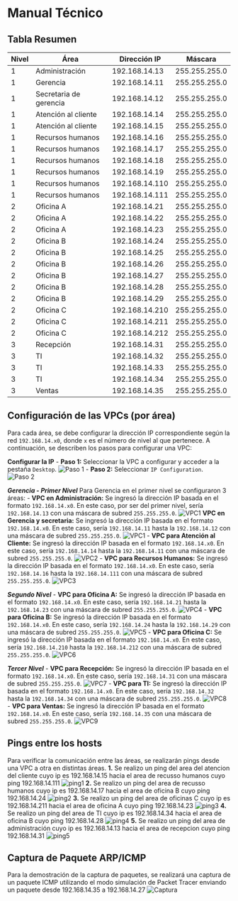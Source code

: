 # Manual Técnico

## Tabla Resumen
| Nivel |           Área         |  Dirección IP     | Máscara       
|-------|------------------------|-------------------|---------------
| 1     | Administración         | 192.168.14.13     | 255.255.255.0 |
| 1     | Gerencia               | 192.168.14.11     | 255.255.255.0 |
| 1     | Secretaria de gerencia | 192.168.14.12     | 255.255.255.0 |
| 1     | Atención al cliente    | 192.168.14.14     | 255.255.255.0 |
| 1     | Atención al cliente    | 192.168.14.15     | 255.255.255.0 |
| 1     | Recursos humanos       | 192.168.14.16     | 255.255.255.0 |
| 1     | Recursos humanos       | 192.168.14.17     | 255.255.255.0 |
| 1     | Recursos humanos       | 192.168.14.18     | 255.255.255.0 |
| 1     | Recursos humanos       | 192.168.14.19     | 255.255.255.0 |
| 1     | Recursos humanos       | 192.168.14.110    | 255.255.255.0 |
| 1     | Recursos humanos       | 192.168.14.111    | 255.255.255.0 |
| 2     | Oficina A              | 192.168.14.21     | 255.255.255.0 |
| 2     | Oficina A              | 192.168.14.22     | 255.255.255.0 |
| 2     | Oficina A              | 192.168.14.23     | 255.255.255.0 |
| 2     | Oficina B              | 192.168.14.24     | 255.255.255.0 |
| 2     | Oficina B              | 192.168.14.25     | 255.255.255.0 |
| 2     | Oficina B              | 192.168.14.26     | 255.255.255.0 |
| 2     | Oficina B              | 192.168.14.27     | 255.255.255.0 |
| 2     | Oficina B              | 192.168.14.28     | 255.255.255.0 |
| 2     | Oficina B              | 192.168.14.29     | 255.255.255.0 |
| 2     | Oficina C              | 192.168.14.210    | 255.255.255.0 |
| 2     | Oficina C              | 192.168.14.211    | 255.255.255.0 |
| 2     | Oficina C              | 192.168.14.212    | 255.255.255.0 |
| 3     | Recepción              | 192.168.14.31     | 255.255.255.0 |
| 3     | TI                     | 192.168.14.32     | 255.255.255.0 |
| 3     | TI                     | 192.168.14.33     | 255.255.255.0 |
| 3     | TI                     | 192.168.14.34     | 255.255.255.0 |
| 3     | Ventas                 | 192.168.14.35     | 255.255.255.0 |

## Configuración de las VPCs (por área)
Para cada área, se debe configurar la dirección IP correspondiente según la red `192.168.14.x0`, donde `x` es el número de nivel al que pertenece. A continuación, se describen los pasos para configurar una VPC:

**Configurar la IP**
    - **Paso 1:** Seleccionar la VPC a configurar y acceder a la pestaña `Desktop`.
      ![Paso 1](imagenes/Paso1.png)
    - **Paso 2:** Seleccionar `IP Configuration`.
      ![Paso 2](imagenes/Paso2.png)
    
   ***Gerencia - Primer Nivel***
    Para Gerencia en el primer nivel se configuraron 3 áreas:
    - **VPC en Administración:**
     Se ingresó la dirección IP basada en el formato `192.168.14.x0`. En este caso, por ser del primer nivel, sería `192.168.14.13` con una máscara de subred `255.255.255.0`.
    ![VPC1](imagenes/VPC2.png)
     **VPC en Gerencia y secretaria:**
    Se ingresó la dirección IP basada en el formato `192.168.14.x0`. En este caso, sería `192.168.14.11` hasta la `192.168.14.12` con una máscara de subred `255.255.255.0`.
    ![VPC1](imagenes/VPC1.png)
    - **VPC para Atención al Cliente:**
    Se ingresó la dirección IP basada en el formato `192.168.14.x0`. En este caso, sería `192.168.14.14` hasta la `192.168.14.11` con una máscara de subred `255.255.255.0`.
    ![VPC2](imagenes/VPC3.png)
    - **VPC para Recursos Humanos:**
      Se ingresó la dirección IP basada en el formato `192.168.14.x0`. En este caso, sería `192.168.14.16` hasta la `192.168.14.111` con una máscara de subred `255.255.255.0`.
    ![VPC3](imagenes/VPC4.png)

***Segundo Nivel***
    - **VPC para Oficina A:**
    Se ingresó la dirección IP basada en el formato `192.168.14.x0`. En este caso, sería `192.168.14.21` hasta la `192.168.14.23` con una máscara de subred `255.255.255.0`.
        ![VPC4](imagenes/VPC5.png)
    - **VPC para Oficina B:**
    Se ingresó la dirección IP basada en el formato `192.168.14.x0`. En este caso, sería `192.168.14.24` hasta la `192.168.14.29` con una máscara de subred `255.255.255.0`.
        ![VPC5](imagenes/VPC6.png)
    - **VPC para Oficina C:**
    Se ingresó la dirección IP basada en el formato `192.168.14.x0`. En este caso, sería `192.168.14.210` hasta la `192.168.14.212` con una máscara de subred `255.255.255.0`.
        ![VPC6](imagenes/VPC7.png)

***Tercer Nivel***
    - **VPC para Recepción:**
    Se ingresó la dirección IP basada en el formato `192.168.14.x0`. En este caso, sería `192.168.14.31` con una máscara de subred `255.255.255.0`.
    ![VPC7](imagenes/VPC8.png)
    - **VPC para TI:**
    Se ingresó la dirección IP basada en el formato `192.168.14.x0`. En este caso, sería `192.168.14.32` hasta la `192.168.14.34` con una máscara de subred `255.255.255.0`.
        ![VPC8](imagenes/VPC9.png)
    - **VPC para Ventas:**
    Se ingresó la dirección IP basada en el formato `192.168.14.x0`. En este caso, sería `192.168.14.35` con una máscara de subred `255.255.255.0`.
    ![VPC9](imagenes/VPC10.png)


## Pings entre los hosts
Para verificar la comunicación entre las áreas, se realizarán pings desde una VPC a otra en distintas áreas.
**1.**
Se realizo un ping del area del atencion del cliente cuyo ip es 192.168.14.15 hacia el area de recusso humanos cuyo ping 192.168.14.111
   ![ping1](imagenes/ping1.png)
**2.**
Se realizo un ping del area de recusso humanos cuyo ip es 192.168.14.17 hacia el area de oficina B cuyo ping 192.168.14.24
   ![ping2](imagenes/ping2.png)
**3.**
Se realizo un ping del area de oficinas C cuyo ip es 192.168.14.211 hacia el area de oficina A cuyo ping 192.168.14.23
   ![ping3](imagenes/ping3.png)
**4.**
Se realizo un ping del area de TI cuyo ip es 192.168.14.34 hacia el area de oficina B cuyo ping 192.168.14.28
   ![ping4](imagenes/ping4.png)
**5.**
Se realizo un ping del area de administración cuyo ip es 192.168.14.13 hacia el area de recepcion cuyo ping 192.168.14.31
   ![ping5](imagenes/ping5.png)

## Captura de Paquete ARP/ICMP
Para la demostración de la captura de paquetes, se realizará una captura de un paquete ICMP utilizando el modo simulación de Packet Tracer enviando un paquete desde 192.168.14.35 a 192.168.14.27
   ![Captura](imagenes/captura.gif)
